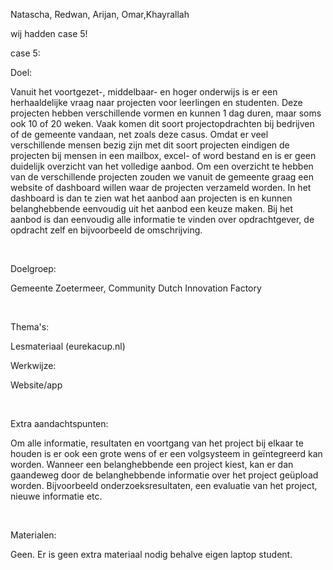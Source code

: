 Natascha, Redwan, Arijan, Omar,Khayrallah 

wij hadden case 5!

case 5:

Doel: 

Vanuit het voortgezet-, middelbaar- en hoger onderwijs is er een herhaaldelijke vraag naar projecten voor leerlingen en studenten. Deze projecten hebben verschillende vormen en kunnen 1 dag duren, maar soms ook 10 of 20 weken. Vaak komen dit soort projectopdrachten bij bedrijven of de gemeente vandaan, net zoals deze casus. Omdat er veel verschillende mensen bezig zijn met dit soort projecten eindigen de projecten bij mensen in een mailbox, excel- of word bestand en is er geen duidelijk overzicht van het volledige aanbod. Om een overzicht te hebben van de verschillende projecten zouden we vanuit de gemeente graag een website of dashboard willen waar de projecten verzameld worden. In het dashboard is dan te zien wat het aanbod aan projecten is en kunnen belanghebbende eenvoudig uit het aanbod een keuze maken. Bij het aanbod is dan eenvoudig alle informatie te vinden over opdrachtgever, de opdracht zelf en bijvoorbeeld de omschrijving. 

  

Doelgroep: 

Gemeente Zoetermeer, Community Dutch Innovation Factory  

  

Thema's: 

Lesmateriaal (eurekacup.nl) 

 

Werkwijze: 

Website/app 

  

Extra aandachtspunten: 

Om alle informatie, resultaten en voortgang van het project bij elkaar te houden is er ook een grote wens of er een volgsysteem in geïntegreerd kan worden. Wanneer een belanghebbende een project kiest, kan er dan gaandeweg door de belanghebbende informatie over het project geüpload worden. Bijvoorbeeld onderzoeksresultaten, een evaluatie van het project, nieuwe informatie etc. 

  

Materialen: 

Geen. Er is geen extra materiaal nodig behalve eigen laptop student.  
